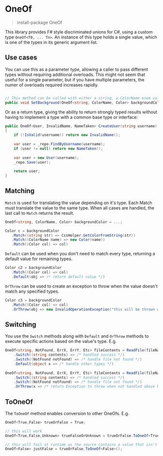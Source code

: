 # OneOf

> install-package OneOf


This library provides F# style discriminated unions for C#, using a custom type `OneOf<T0, ... Tn>`. An instance of this type holds a single value, which is one of the types in its generic argument list.

Use cases
---------

You can use this as a parameter type, allowing a caller to pass different types without requiring additional overloads. This might not seem that useful for a single parameter, but if you have multiple parameters, the numer of overloads required increases rapidly.

```C#

// This method can be called with either a string, a ColorName enum value or a Color instance.
public void SetBackground(OneOf<string, ColorName, Color> backgroundColor) { ... }

```
Or as a return type, giving the ability to return strongly typed results without having to implement a type with a common base type or interface:

```C#
public OneOf<User, InvalidName, NameTaken> CreateUser(string username)
{
    if (!IsValid(username)) return new InvalidName();
    
    var user = _repo.FindByUsername(username);
    if (user != null) return new NameTaken();
    
    var user = new User(username);
    _repo.Save(user);
    
    return user;
}

```

Matching
--------

`Match` is used for translating the value depending on it's type.  Each Match must translate the value to the same type.
When all cases are handled, the last call to `Match` returns the result.    
```C#
OneOf<string, ColorName, Color> backgroundColor = ...;

Color c = backgroundColor
   .Match((string str) => CssHelper.GetColorFromString(str))
   .Match((ColorName name) => new Color(name))
   .Match((Color col) => col)
```
`Default` can be used when you don't need to match every type, returning a default value for remaining types.
```C#
Color c2 = backgroundColor
   .Match((Color col) => col)
   .Default(obj => /* return default value */)
```
`OrThrow` can be used to create an exception to throw when the value doesn't match any specified types.
```C#
Color c3 = backgroundColor
   .Match((Color col) => col)
   .OrThrow(obj => new InvalidOperationException("this will be thrown when not Color"))
```

Switching
---------

You use the `Switch` methods along with `Default` and `OrThrow` methods to execute specific actions based on the value's type. E.g.

```C#
OneOf<string, NotFound, ErrX, ErrY, Etc> fileContents = ReadFile(fileName)
    .Switch((string contents) => /* handled success */)
    .Switch((NotFound notFound) => /* handle file not found */)
    .Default(object x => /* handle other types */)
    
OneOf<string, NotFound, ErrX, ErrY, Etc> fileContents = ReadFile(fileName)
    .Switch((string contents) => /* handled success */)
    .Switch((NotFound notFound) => /* handle file not found */)
    .OrThrow(x => /* return Exception to throw when not handled above by any Switch's */);
```

ToOneOf
--------

The `ToOneOf` method enables conversion to other OneOfs. E.g.

```C#
OneOf<True,False> trueOrFalse = True;

// this will work
OneOf<True,False,Unknown> trueFalseOrUnknown = trueOrFalse.ToOneOf<True,False,Unknown>();

// this will fail at runtime as the source contains a value that isn't supported by the new OneOf
OneOf<False> justFalse = trueOrFalse.ToOneOf<False>();
```
